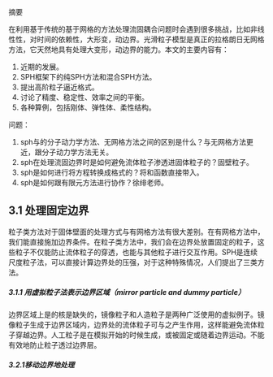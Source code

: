 摘要

在利用基于传统的基于网格的方法处理流固耦合问题时会遇到很多挑战，比如非线性性，对时间的依赖性，大形变，动边界。光滑粒子模型是真正的拉格朗日无网格方法，它天然地具有处理大变形，动边界的能力。本文的主要内容有：

1. 近期的发展。
2. SPH框架下的纯SPH方法和混合SPH方法。
3. 提出高阶粒子逼近格式。
4. 讨论了精度、稳定性、效率之间的平衡。
5. 各种算例，包括刚体、弹性体、柔性结构。

问题：

1. sph与的分子动力学方法、无网格方法之间的区别是什么？与无网格方法更近，跟分子动力学方法无关。
2. sph在处理流固边界时是如何避免流体粒子渗透进固体粒子的？固壁粒子。
3. sph是如何进行将方程转换成格式的？将和函数直接带入。
4. sph是如何跟有限元方法进行协作？徐绯老师。

## 3.1 处理固定边界

粒子类方法对于固体壁面的处理方式与有网格方法有很大差别。在有网格方法中，我们能直接施加边界条件。在粒子类方法中，我们会在边界处放置固定的粒子，这些粒子不仅能防止流体粒子的穿透，也能与其他粒子进行交互作用。SPH是连续尺度粒子法，可以直接计算边界处的压强，对于这种特殊情况，人们提出了三类方法。

##### 3.1.1  用虚拟粒子法表示边界区域（mirror particle and dummy particle）

边界区域上是的核是缺失的，镜像粒子和人造粒子是两种广泛使用的虚拟例子。镜像粒子生成于边界区域内，边界处的流体粒子可与之产生作用，这样能避免流体粒子穿越边界。人工粒子是在模拟开始的时候生成，或被固定或随着边界运动。不能有效地防止粒子透过边界层。

##### 3.2.1移动边界地处理

